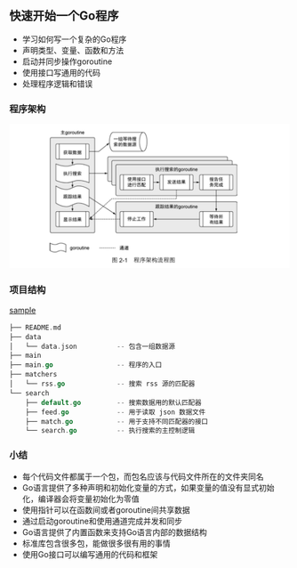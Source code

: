 ## 快速开始一个Go程序

- 学习如何写一个复杂的Go程序
- 声明类型、变量、函数和方法
- 启动并同步操作goroutine
- 使用接口写通用的代码
- 处理程序逻辑和错误

### 程序架构
![程序架构](./images/go_程序架构.png)

### 项目结构
[sample](./sample)

```go
├── README.md
├── data
│   └── data.json          -- 包含一组数据源
├── main
├── main.go                -- 程序的入口
├── matchers
│   └── rss.go             -- 搜索 rss 源的匹配器
└── search
    ├── default.go         -- 搜索数据用的默认匹配器
    ├── feed.go            -- 用于读取 json 数据文件
    ├── match.go           -- 用于支持不同匹配器的接口
    └── search.go          -- 执行搜索的主控制逻辑                
```

### 小结

- 每个代码文件都属于一个包，而包名应该与代码文件所在的文件夹同名
- Go语言提供了多种声明和初始化变量的方式，如果变量的值没有显式初始化，编译器会将变量初始化为零值
- 使用指针可以在函数间或者goroutine间共享数据
- 通过启动goroutine和使用通道完成并发和同步
- Go语言提供了内置函数来支持Go语言内部的数据结构
- 标准库包含很多包，能做很多很有用的事情
- 使用Go接口可以编写通用的代码和框架
